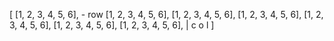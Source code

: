[
    [1, 2, 3, 4, 5, 6], - row
    [1, 2, 3, 4, 5, 6],
    [1, 2, 3, 4, 5, 6],
    [1, 2, 3, 4, 5, 6],
    [1, 2, 3, 4, 5, 6],
    [1, 2, 3, 4, 5, 6],
    [1, 2, 3, 4, 5, 6],
     |
     c
     o
     l
]